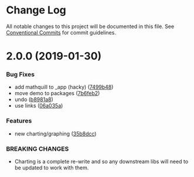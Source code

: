 # Change Log

All notable changes to this project will be documented in this file.
See [Conventional Commits](https://conventionalcommits.org) for commit guidelines.

# 2.0.0 (2019-01-30)


### Bug Fixes

* add mathquill to _app (hacky) ([7499b48](https://github.com/pie-framework/pie-lib/commit/7499b48))
* move demo to packages ([7b6feb2](https://github.com/pie-framework/pie-lib/commit/7b6feb2))
* undo ([b8981a8](https://github.com/pie-framework/pie-lib/commit/b8981a8))
* use links ([06a035a](https://github.com/pie-framework/pie-lib/commit/06a035a))


### Features

* new charting/graphing ([35b8dcc](https://github.com/pie-framework/pie-lib/commit/35b8dcc))


### BREAKING CHANGES

* Charting is a complete re-write and so any downstream
libs will need to be updated to work with them.
